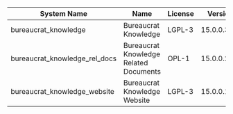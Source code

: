 | System Name | Name | License | Version | Summary | Price |
|---|---|---|---|---|---|
| bureaucrat_knowledge | Bureaucrat Knowledge | LGPL-3 | 15.0.0.35.0 | Bureaucrat Knowledge |  |
| bureaucrat_knowledge_rel_docs | Bureaucrat Knowledge Related Documents | OPL-1 | 15.0.0.2.0 | Bureaucrat Knowledge Related Documents |  |
| bureaucrat_knowledge_website | Bureaucrat Knowledge Website | LGPL-3 | 15.0.0.14.0 | Bureaucrat Knowledge Website |  |
